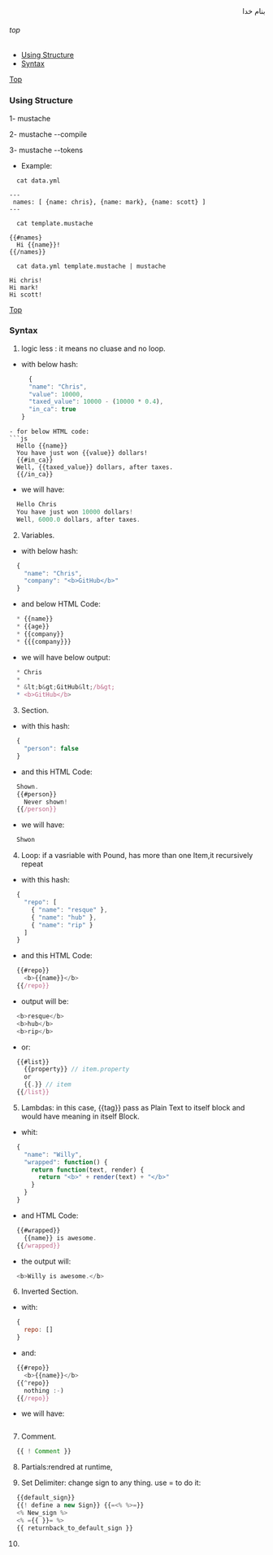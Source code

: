 <div dir=rtl>بنام خدا</div>

###### top
- [Using Structure](#using-structure)
- [Syntax](#syntax)


[Top](#top)
### Using Structure
1- mustache <YAML> <FILE>

2- mustache --compile <FILE>

3- mustache --tokens <FILE>

- Example:
```vim
  cat data.yml
```
    ---
     names: [ {name: chris}, {name: mark}, {name: scott} ]
    ---
```vim
  cat template.mustache
```
    {{#names} 
      Hi {{name}}!
    {{/names}}
```vim
  cat data.yml template.mustache | mustache
```
    Hi chris!
    Hi mark!
    Hi scott!

[Top](#top)

### Syntax
1. logic less : it means no cluase and no loop.
  - with below hash:
    ```js
      {
      "name": "Chris",
      "value": 10000,
      "taxed_value": 10000 - (10000 * 0.4),
      "in_ca": true
    }
  ```
  - for below HTML code:
  ```js
    Hello {{name}}
    You have just won {{value}} dollars!
    {{#in_ca}}
    Well, {{taxed_value}} dollars, after taxes.
    {{/in_ca}}
  ```
  - we will have:
  ```js
    Hello Chris
    You have just won 10000 dollars!
    Well, 6000.0 dollars, after taxes.
  ```
2. Variables.
  - with below hash:
  ```js
    {
      "name": "Chris",
      "company": "<b>GitHub</b>"
    }
  ```
  - and below HTML Code:
  ```js
    * {{name}}
    * {{age}}
    * {{company}}
    * {{{company}}}
  ```
  - we will have below output:
  ```js
    * Chris
    *
    * &lt;b&gt;GitHub&lt;/b&gt;
    * <b>GitHub</b>
  ```
3. Section.
  - with this hash:
  ```js
    {
      "person": false
    }
  ```
  - and this HTML Code:
  ```js
    Shown.
    {{#person}}
      Never shown!
    {{/person}}
  ```
  - we will have:
  ```js
    Shwon
  ```
4. Loop: if a vasriable with Pound, has more than one Item,it recursively repeat
  - with this hash:
  ```js
    {
      "repo": [
        { "name": "resque" },
        { "name": "hub" },
        { "name": "rip" }
      ]
    }
  ```
  - and this HTML Code:
  ```js
    {{#repo}}
      <b>{{name}}</b>
    {{/repo}}
  ```
  - output will be:
  ```js
    <b>resque</b>
    <b>hub</b>
    <b>rip</b>
  ```
  - or:
  ```js
    {{#list}}
      {{property}} // item.property
      or
      {{.}} // item
    {{/list}}
  ```
5. Lambdas: in this case, {{tag}} pass as Plain Text to itself block and would have meaning in itself Block.
  - whit:
  ```js
    {
      "name": "Willy",
      "wrapped": function() {
        return function(text, render) {
          return "<b>" + render(text) + "</b>"
        }
      }
    }

  ```
  - and HTML Code:
  ```js
    {{#wrapped}}
      {{name}} is awesome.
    {{/wrapped}}

  ```
  - the output will:
  ```js
    <b>Willy is awesome.</b>
  ```
6. Inverted Section.
  - with:
  ```js
    {
      repo: []
    }
  ```
  - and:
  ```js
    {{#repo}}
      <b>{{name}}</b>
    {{^repo}}
      nothing :-)
    {{/repo}}
  ```
  - we will have:
  ```js
  
  ```
7. Comment.
```js
  {{ ! Comment }}
```
8. Partials:rendred at runtime,

9. Set Delimiter: change sign to any thing. use = to do it:
```js
  {{default_sign}}
  {{! define a new Sign}} {{=<% %>=}} 
  <% New_sign %>
  <% ={{ }}= %>
  {{ returnback_to_default_sign }}
```
10. 
  
  
  
  
  
  
  



